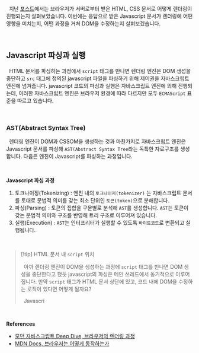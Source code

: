 
&nbsp;&nbsp;지난 [포스트](./브라우저%20렌더링%201.md)에서는 브라우저가 서버로부터 받은 HTML, CSS 문서로 어떻게 렌더링이 진행되는지 살펴보았습니다. 이번에는 응답으로 받은 Javascript 문서가 렌더링에 어떤 영향을 미치는지, 어떤 과정을 거쳐 DOM을 수정하는지 살펴보겠습니다.

<br>

## Javascript 파싱과 실행

&nbsp;&nbsp;HTML 문서를 파싱하는 과정에서 `script` 태그를 만나면 렌더링 엔진은 DOM 생성을 중단하고 `src` 태그에 정의된 javascript 파일을 파싱하기 위해 제어권을 자바스크립트 엔진에 넘겨줍니다. javascript 코드의 파싱과 실행은 자바스크립트 엔진에 의해 진행되는데, 이러한 자바스크립트 엔진은 브라우저 환경에 따라 다르지만 모두 `ECMAScript` 표준을 따르고 있습니다.

<br>

### AST(Abstract Syntax Tree)

&nbsp;&nbsp;렌더링 엔진이 DOM과 CSSOM을 생성하는 것과 마찬가지로 자바스크립트 엔진은 Javascript 문서를 파싱해 `AST(Abstract Syntax Tree`라는 독특한 자료구조를 생성합니다. 다음은 엔진이 Javascript를 파싱하는 과정입니다.

<br>

**Javascript 파싱 과정**

1. 토크나이징(Tokenizing) : 엔진 내의 `토크나이저(tokenizer)` 는 자바스크립트 문서를 토대로 문법적 의미를 갖는 최소 단위인 `토큰(token)`으로 분해합니다.
2. 파싱(Parsing) : 토큰의 집합을 구문별로 분석해 `AST`를 생성합니다. `AST`는 토큰이 갖는 문법적 의미와 구조를 반영해 트리 구조로 이루어져 있습니다.
3. 실행(Execution) : `AST`는 인터프리터가 실행할 수 있도록 `바이트코드`로 변환되고 실행됩니다.

<br>

>[!tip]  HTML 문서 내 `script` 위치
>
>&nbsp;&nbsp;아까 렌더링 엔진이 DOM을 생성하는 과정에 `script` 태그를 만나면 DOM 생성을 중단한다고 했듯 javascript의 파싱은 메인 쓰레드에서 동기적으로 이루어집니다. 만약 `script` 태그가 HTML 문서 상단에 있고, 코드 내에 DOM을 수정하는 로직이 있다면 어떻게 될까요?
>
>&nbsp;&nbsp;Javascri

<br>

**References**
- [모던 자바스크립트 Deep Dive, 브라우저의 렌더링 과정](https://m.yes24.com/Goods/Detail/92742567)
- [MDN Docs, 브라우저는 어떻게 동작하는가](https://developer.mozilla.org/ko/docs/Web/Performance/How_browsers_work)
